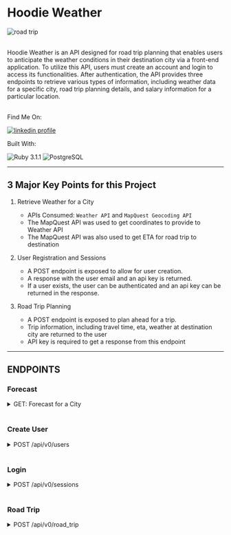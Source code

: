 # Hoodie Weather

![road trip](https://info.oregon.aaa.com/wp-content/uploads/2020/06/PacificNWRoad_Banner.jpg)

<br>
Hoodie Weather is an API designed for road trip planning that enables users to anticipate the weather conditions in their destination city via a front-end application. To utilize this API, users must create an account and login to access its functionalities. After authentication, the API provides three endpoints to retrieve various types of information, including weather data for a specific city, road trip planning details, and salary information for a particular location.

<br>
<br>

Find Me On:

[![linkedin profile](https://img.shields.io/badge/LinkedIn-0077B5?style=for-the-badge&logo=linkedin&logoColor=white)](https://linkedin.com/in/axeldelaguardia)

Built With:

![Ruby 3.1.1](https://img.shields.io/badge/Ruby_on_Rails-CC0000?style=for-the-badge&logo=ruby-on-rails&logoColor=white)
![PostgreSQL](https://img.shields.io/badge/PostgreSQL-316192?style=for-the-badge&logo=postgresql&logoColor=white)



---
## 3 Major Key Points for this Project

1. Retrieve Weather for a City
	- APIs Consumed: `Weather API` and `MapQuest Geocoding API`
	- The MapQuest API was used to get coordinates to provide to Weather API
	- The MapQuest API was also used to get ETA for road trip to destination

2. User Registration and Sessions
	- A POST endpoint is exposed to allow for user creation.
	- A response with the user email and an api key is returned.
	- If a user exists, the user can be authenticated and an api key can be returned in the response.

3. Road Trip Planning
	- A POST endpoint is exposed to plan ahead for a trip.
	- Trip information, including travel time, eta, weather at destination city are returned to the user
	- API key is required to get a response from this endpoint

---

## ENDPOINTS
### Forecast
<details>
  <summary>GET: Forecast for a City</summary>
  
  <br>
  Request:

  ```JS
  GET /api/v0/forecast
  ```
  
  Params: 

  | Name | Requirement | Type | Description |
  | ----- | ----------- | -----| -------------- | 
  | `location` | Required | string | city,st

  <br>

  Response: 

  | Result | Status |
  | ------- | ------| 
  | `Success` | 201 |
  | `Failure`| 401 |


  ```JSON
	{
		"data": {
			"id": null,
			"type": "forecast",
			"attributes": {
				"current_weather": {
					"last_updated": "2023-04-07 16:30",
					"temperature": "72.5",
					"feels_like": "73.3",
					"humidity": "38.2",
					"uvi": "4.5",
					"visibility": "10.0",
					"condition": "cloudy with a chance of meatballs",
					"icon": "image.png"
				},
				"daily_weather": [
					{
						"date": "2023-04-07",
						"sunrise": "07:13 AM",
						"sunset": "08:07 AM",
						"max_temp": "76.7",
						"min_temp": "56.3",
						"condition": "sunny and warm",
						"icon": "image.png"
					},
					{...} etc
				],
				"hourly_weather": [
					{
						"time": "22:00",
						"temperature": "75.5",
						"conditions": "nice and warm",
						"icon": "image.png"
					},
					{...} etc
				]
			}
		}
	}
  ```
</details>

<br>

### Create User
<details>
  <summary>POST /api/v0/users </summary>
  
  <br>
  Request:

  ```JS
  POST /api/v0/users
  ```
<br>

  Headers:
  | Name | Requirement | Type | Description |
  | ----- | ----------- | -----| -------------- | 
  | `Content-Type` | Required | string | application/json
  | `Accept` | Required | string | application/json
	
<br>
	
  Body: 
  | Name | Requirement | Type | Description |
  | ----- | ----------- | -----| -------------- | 
  | `email` | Required | string | valid email address
  | `password` | Required | string | matching password
  | `password confirmation` | Required | string | matching password

  <br>

  Response: 

  | Result | Status |
  | ------- | ------| 
  | `Success` | 201 |
  | `Failure`| 400 |


  ```JSON
	POST
	{
		"email": "whatever@example.com",
		"password": "password",
		"password_confirmation": "password"
	}

	RESPONSE
	status: 201
	body:

	{
		"data": {
			"type": "users",
			"id": "1",
			"attributes": {
				"email": "whatever@example.com",
				"api_key": "t1h2i3s4_i5s6_l7e8g9i10t11"
			}
		}
	}
  ```
</details>

<br>

### Login
<details>
  <summary>POST /api/v0/sessions </summary>
  
  <br>
  Request:

  ```JS
  POST /api/v0/session
  ```
<br>

  Headers:
  | Name | Requirement | Type | Description |
  | ----- | ----------- | -----| -------------- | 
  | `Content-Type` | Required | string | application/json
  | `Accept` | Required | string | application/json
	
<br>
	
  Body: 
  | Name | Requirement | Type | Description |
  | ----- | ----------- | -----| -------------- | 
  | `email` | Required | string | valid email address
  | `password` | Required | string | password associated to email

  <br>

  Response: 

  | Result | Status |
  | ------- | ------| 
  | `Success` | 201 |
  | `Bad Request`| 400 |


  ```JSON
	POST
	{
		"email": "whatever@example.com",
		"password": "password"
	}

	RESPONSE
	{
		"data": {
			"type": "users",
			"id": "1",
			"attributes": {
				"email": "whatever@example.com",
				"api_key": "t1h2i3s4_i5s6_l7e8g9i10t11"
			}
		}
	}
  ```
</details>

<br>

### Road Trip
<details>
  <summary>POST /api/v0/road_trip </summary>
  
  <br>
  Request:

  ```JS
  POST /api/v0/road_trip
  ```
<br>

  Headers:
  | Name | Requirement | Type | Description |
  | ----- | ----------- | -----| -------------- | 
  | `Content-Type` | Required | string | application/json
  | `Accept` | Required | string | application/json
	
<br>
	
  Body: 
  | Name | Requirement | Type | Description |
  | ----- | ----------- | -----| -------------- | 
  | `origin` | Required | string | city,st
  | `destination` | Required | string | city,st
  | `api_key` | Required | string | authorized api_key

  <br>

  Response: 

  | Result | Status |
  | ------- | ------| 
  | `Success` | 201 |
  | `Unauthorized`| 401 |


  ```JSON
	POST
	{
		"origin": "Cincinatti,OH",
		"destination": "Chicago,IL",
		"api_key": "t1h2i3s4_i5s6_l7e8g9i10t11"
	}

	RESPONSE
	{
		"data": {
			"id": "null",
			"type": "road_trip",
			"attributes": {
				"start_city": "Cincinatti, OH",
				"end_city": "Chicago, IL",
				"travel_time": "04:40:45",
				"weather_at_eta": {
					"datetime": "2023-04-07 23:00",
					"temperature": 44.2,
					"condition": "Cloudy with a chance of meatballs"
				}
			}
		}
	}
  ```
</details>